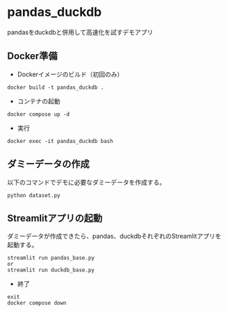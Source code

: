 # pandas_duckdb
pandasをduckdbと併用して高速化を試すデモアプリ

## Docker準備
- Dockerイメージのビルド（初回のみ）
```
docker build -t pandas_duckdb .
```

- コンテナの起動
```
docker compose up -d
```

- 実行
```
docker exec -it pandas_duckdb bash
```

## ダミーデータの作成
以下のコマンドでデモに必要なダミーデータを作成する。
```
python dataset.py
```

## Streamlitアプリの起動
ダミーデータが作成できたら、pandas、duckdbそれぞれのStreamlitアプリを起動する。
```
streamlit run pandas_base.py
or
streamlit run duckdb_base.py
```

- 終了
```
exit
docker compose down
```


